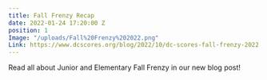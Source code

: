 ```yaml
---
title: Fall Frenzy Recap
date: 2022-01-24 17:20:00 Z
position: 1
Image: "/uploads/Fall%20Frenzy%202022.png"
Link: https://www.dcscores.org/blog/2022/10/dc-scores-fall-frenzy-2022
---
```


Read all about Junior and Elementary Fall Frenzy in our new blog post!